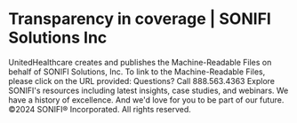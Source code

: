 # Transparency in coverage | SONIFI Solutions Inc

UnitedHealthcare creates and publishes the Machine-Readable Files on behalf of SONIFI Solutions, Inc.
To link to the Machine-Readable Files, please click on the URL provided:
Questions? Call 888.563.4363
Explore SONIFI's resources including latest insights, case studies, and webinars.
We have a history of excellence. And we'd love for you to be part of our future.
©2024 SONIFI® Incorporated. All rights reserved.